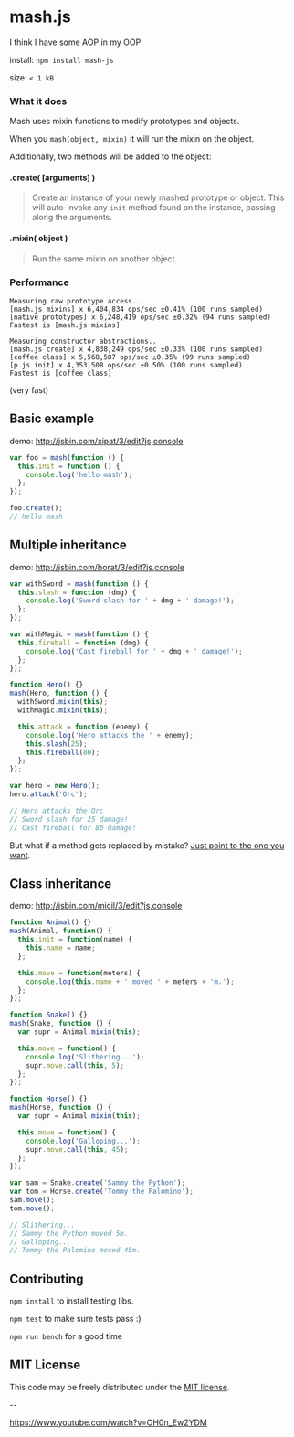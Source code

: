 # mash.js

I think I have some AOP in my OOP

install: `npm install mash-js`

size: `< 1 kB`

### What it does

Mash uses mixin functions to modify prototypes and objects.

When you `mash(object, mixin)` it will run the mixin on the object.

Additionally, two methods will be added to the object:

#### .create( [arguments] )
> Create an instance of your newly mashed prototype or object. This will auto-invoke any `init` method found on the instance, passing along the arguments.

#### .mixin( object )
> Run the same mixin on another object.

### Performance

```
Measuring raw prototype access..
[mash.js mixins] x 6,404,834 ops/sec ±0.41% (100 runs sampled)
[native prototypes] x 6,248,419 ops/sec ±0.32% (94 runs sampled)
Fastest is [mash.js mixins]

Measuring constructor abstractions..
[mash.js create] x 4,838,249 ops/sec ±0.33% (100 runs sampled)
[coffee class] x 5,568,587 ops/sec ±0.35% (99 runs sampled)
[p.js init] x 4,353,508 ops/sec ±0.50% (100 runs sampled)
Fastest is [coffee class]
```

(very fast)

## Basic example

demo: http://jsbin.com/xipat/3/edit?js,console

```javascript
var foo = mash(function () {
  this.init = function () {
    console.log('hello mash');
  };
});

foo.create();
// hello mash
```

## Multiple inheritance

demo: http://jsbin.com/borat/3/edit?js,console

```javascript
var withSword = mash(function () {
  this.slash = function (dmg) {
    console.log('Sword slash for ' + dmg + ' damage!');
  };
});

var withMagic = mash(function () {
  this.fireball = function (dmg) {
    console.log('Cast fireball for ' + dmg + ' damage!');
  };
});

function Hero() {}
mash(Hero, function () {
  withSword.mixin(this);
  withMagic.mixin(this);

  this.attack = function (enemy) {
    console.log('Hero attacks the ' + enemy);
    this.slash(25);
    this.fireball(80);
  };
});

var hero = new Hero();
hero.attack('Orc');

// Hero attacks the Orc
// Sword slash for 25 damage!
// Cast fireball for 80 damage!
```

But what if a method gets replaced by mistake? [Just point to the one you want](http://jsbin.com/revus/3/edit?js,console).

## Class inheritance

demo: http://jsbin.com/micil/3/edit?js,console

```javascript
function Animal() {}
mash(Animal, function() {
  this.init = function(name) {
    this.name = name;
  };

  this.move = function(meters) {
    console.log(this.name + ' moved ' + meters + 'm.');
  };
});

function Snake() {}
mash(Snake, function () {
  var supr = Animal.mixin(this);

  this.move = function() {
    console.log('Slithering...');
    supr.move.call(this, 5);
  };
});

function Horse() {}
mash(Horse, function () {
  var supr = Animal.mixin(this);

  this.move = function() {
    console.log('Galloping...');
    supr.move.call(this, 45);
  };
});

var sam = Snake.create('Sammy the Python');
var tom = Horse.create('Tommy the Palomino');
sam.move();
tom.move();

// Slithering...
// Sammy the Python moved 5m.
// Galloping...
// Tommy the Palomino moved 45m.

```

## Contributing

`npm install` to install testing libs.

`npm test` to make sure tests pass :)

`npm run bench` for a good time

## MIT License

This code may be freely distributed under the [MIT license](http://danro.mit-license.org/).

--

https://www.youtube.com/watch?v=OH0n_Ew2YDM
